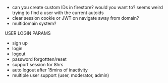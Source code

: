 - can you create custom IDs in firestore? would you want to? seems weird trying to find a user with the current autoids
- clear session cookie or JWT on navigate away from domain?
- multidomain system?

USER LOGIN PARAMS

- sign up
- login
- logout
- password forgottten/reset
- support session for 8hrs
- auto logout after 15mins of inactivity
- multiple user support (user, moderator, admin)
